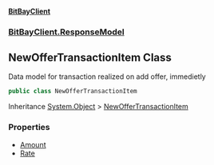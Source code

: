 #### [BitBayClient](./index.md 'index')
### [BitBayClient.ResponseModel](./BitBayClient-ResponseModel.md 'BitBayClient.ResponseModel')
## NewOfferTransactionItem Class
Data model for transaction realized on add offer, immedietly  
```csharp
public class NewOfferTransactionItem
```
Inheritance [System.Object](https://docs.microsoft.com/en-us/dotnet/api/System.Object 'System.Object') &gt; [NewOfferTransactionItem](./BitBayClient-ResponseModel-NewOfferTransactionItem.md 'BitBayClient.ResponseModel.NewOfferTransactionItem')  
### Properties
- [Amount](./BitBayClient-ResponseModel-NewOfferTransactionItem-Amount.md 'BitBayClient.ResponseModel.NewOfferTransactionItem.Amount')
- [Rate](./BitBayClient-ResponseModel-NewOfferTransactionItem-Rate.md 'BitBayClient.ResponseModel.NewOfferTransactionItem.Rate')
